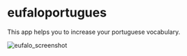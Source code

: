 # eufaloportugues

This app helps you to increase your portuguese vocabulary.


![eufalo_screenshot](https://user-images.githubusercontent.com/61047851/187961831-aa427029-f7b6-4129-b7fa-443e5d7f3b90.jpeg)
